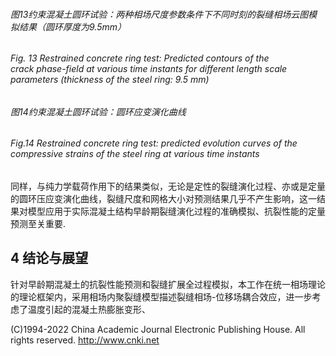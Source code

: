 

###### 图13约束混凝土圆环试验：两种相场尺度参数条件下不同时刻的裂缝相场云图模拟结果（圆环厚度为9.5mm）

###### Fig. 13 Restrained concrete ring test: Predicted contours of the crack phase-field at various time instants for different length scale parameters (thickness of the steel ring: 9.5 mm)



###### 图14约束混凝土圆环试验：圆环应变演化曲线

###### Fig.14 Restrained concrete ring test: predicted evolution curves of the compressive strains of the steel ring at various time instants

同样，与纯力学载荷作用下的结果类似，无论是定性的裂缝演化过程、亦或是定量的圆环压应变演化曲线，裂缝尺度和网格大小对预测结果几乎不产生影响，这一结果对模型应用于实际混凝土结构早龄期裂缝演化过程的准确模拟、抗裂性能的定量预测至关重要.

## 4 结论与展望

针对早龄期混凝土的抗裂性能预测和裂缝扩展全过程模拟，本工作在统一相场理论的理论框架内，采用相场内聚裂缝模型描述裂缝相场-位移场耦合效应，进一步考虑了温度引起的混凝土热膨胀变形、

(C)1994-2022 China Academic Journal Electronic Publishing House. All rights reserved. http://www.cnki.net


